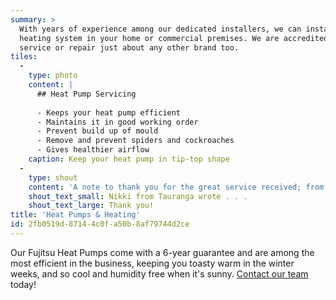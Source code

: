 ```yaml
---
summary: >
  With years of experience among our dedicated installers, we can install a heat pump or ducted
  heating system in your home or commercial premises. We are accredited installers for Fujitsu and can
  service or repair just about any other brand too.
tiles:
  - 
    type: photo
    content: |
      ## Heat Pump Servicing
      
      - Keeps your heat pump efficient
      - Maintains it in good working order
      - Prevent build up of mould
      - Remove and prevent spiders and cockroaches
      - Gives healthier airflow
    caption: Keep your heat pump in tip-top shape
  - 
    type: shout
    content: 'A note to thank you for the great service received; from the initial consultation, advice and quote and the following week the quick and tidy installation of the Fujitsu Heatpump.  Great service all round and thoroughly appreciating having a warm and cosy lounge and dining area.'
    shout_text_small: Nikki from Tauranga wrote . . .
    shout_text_large: Thank you!
title: 'Heat Pumps & Heating'
id: 2fb0519d-8714-4c0f-a50b-8af79744d2ce
---
```

Our Fujitsu Heat Pumps come with a 6-year guarantee and are among the most efficient in the business, keeping you toasty warm in the winter weeks, and so cool and humidity free when it's sunny.
[Contact our team](/contact) today!